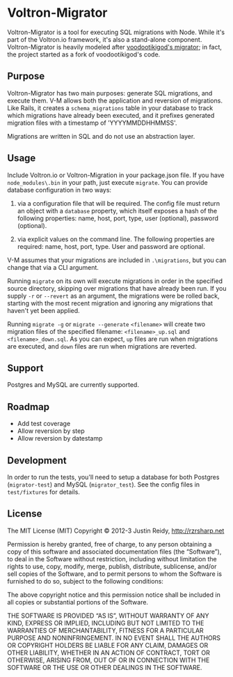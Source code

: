 # Voltron-Migrator

Voltron-Migrator is a tool for executing SQL migrations with Node. While it's
part of the Voltron.io framework, it's also a stand-alone component.
Voltron-Migrator is heavily modeled after
[voodootikigod's migrator](http://github.com/voodootikigod/migrator); in fact,
the project started as a fork of voodootikigod's code.

## Purpose

Voltron-Migrator has two main purposes: generate SQL migrations, and execute them.
V-M allows both the application and reversion of migrations. Like Rails,
it creates a `schema_migrations` table in your database to track which
migrations have already been executed, and it prefixes generated
migration files with a timestamp of 'YYYYMMDDHHMMSS'.

Migrations are written in SQL and do not use an abstraction layer.

## Usage

Include Voltron.io or Voltron-Migration in your package.json file. If you
have `node_modules\.bin` in your path, just execute `migrate`. You can
provide database configuration in two ways:

1. via a configuration file that will be required. The config file must
return an object with a `database` property, which itself exposes a hash
of the following properties: name, host, port, type, user (optional),
password (optional).

2. via explicit values on the command line. The following properties
are required: name, host, port, type. User and password are optional.

V-M assumes that your migrations are included in `.\migrations`, but you
can change that via a CLI argument.

Running `migrate` on its own will execute migrations in order in the specified
source directory, skipping over migrations that have already been run. If
you supply `-r` or `--revert` as an argument, the migrations were be rolled back,
starting with the most recent migration and ignoring any migrations that
haven't yet been applied.

Running `migrate -g` or `migrate --generate` `<filename>` will create two
migration files of the specified filename: `<filename>_up.sql` and
`<filename>_down.sql`. As you can expect, `up` files are run when migrations
are executed, and `down` files are run when migrations are reverted.

## Support

Postgres and MySQL are currently supported.

## Roadmap

* Add test coverage
* Allow reversion by step
* Allow reversion by datestamp

## Development
In order to run the tests, you'll need to setup a database for both Postgres
(`migrator-test`) and MySQL (`migrator_test`). See the config files in
`test/fixtures` for details.

## License
The MIT License (MIT)
Copyright © 2012-3 Justin Reidy, http://rzrsharp.net

Permission is hereby granted, free of charge, to any person obtaining a copy
of this software and associated documentation files (the “Software”), to deal
in the Software without restriction, including without limitation the rights
to use, copy, modify, merge, publish, distribute, sublicense, and/or sell
copies of the Software, and to permit persons to whom the Software is
furnished to do so, subject to the following conditions:

The above copyright notice and this permission notice shall be included in
all copies or substantial portions of the Software.

THE SOFTWARE IS PROVIDED “AS IS”, WITHOUT WARRANTY OF ANY KIND, EXPRESS OR
IMPLIED, INCLUDING BUT NOT LIMITED TO THE WARRANTIES OF MERCHANTABILITY,
FITNESS FOR A PARTICULAR PURPOSE AND NONINFRINGEMENT. IN NO EVENT SHALL THE
AUTHORS OR COPYRIGHT HOLDERS BE LIABLE FOR ANY CLAIM, DAMAGES OR OTHER
LIABILITY, WHETHER IN AN ACTION OF CONTRACT, TORT OR OTHERWISE, ARISING FROM,
OUT OF OR IN CONNECTION WITH THE SOFTWARE OR THE USE OR OTHER DEALINGS IN
THE SOFTWARE.
